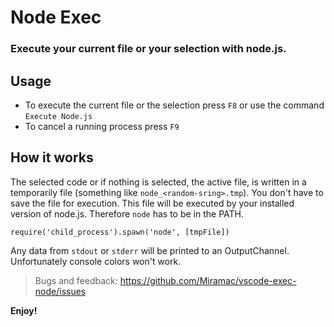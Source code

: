 # Node Exec
### Execute your current file or your selection with node.js.

## Usage
* To execute the current file or the selection press `F8` or use the command `Execute Node.js`
* To cancel a running process press `F9`

## How it works
The selected code or if nothing is selected, the active file, is written in a temporarily file (something like `node_<random-sring>.tmp`). You don't have to save the file for execution.
This file will be executed by your installed version of node.js. Therefore `node` has to be in the PATH.
```
require('child_process').spawn('node', [tmpFile])
```
Any data from `stdout` or `stderr` will be printed to an OutputChannel. Unfortunately console colors won't work.

> Bugs and feedback: https://github.com/Miramac/vscode-exec-node/issues

**Enjoy!**